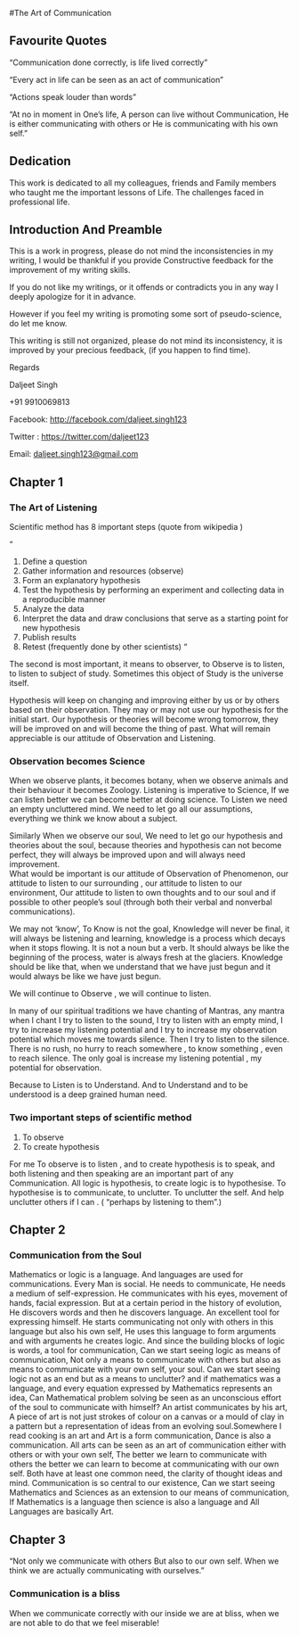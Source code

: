 #The Art of Communication


## Favourite Quotes


“Communication done correctly, is life lived correctly”

                                                                 
“Every act in life can be seen as an act of communication”


“Actions speak louder than words” 


“At no in moment in One’s life, A person can live without Communication, He is either communicating with others or He is communicating with his own self.”

## Dedication


This work is dedicated to all my colleagues, friends  and Family members  who taught me the important lessons of Life. The challenges faced in professional life.



## Introduction And Preamble


This is a work in progress, please do not mind the inconsistencies in my writing, I would be thankful if you provide Constructive feedback for the improvement of my writing skills.

If you do not like my writings, or it offends or contradicts you in any way I deeply apologize for it in advance. 

However if you feel my writing is promoting some sort of pseudo-science, do let me know.

This writing is still not organized, please do not mind its inconsistency, it is improved by your precious feedback, (if you happen to find time).


Regards

Daljeet Singh

+91 9910069813

Facebook: http://facebook.com/daljeet.singh123

Twitter : https://twitter.com/daljeet123

Email: daljeet.singh123@gmail.com 


## Chapter 1


### The Art of Listening 


Scientific method has 8 important steps (quote from wikipedia )

“
1. Define a question
2. Gather information and resources (observe)
3. Form an explanatory hypothesis
4. Test the hypothesis by performing an experiment and collecting data in a reproducible manner
5. Analyze the data
6. Interpret the data and draw conclusions that serve as a starting point for new hypothesis
7. Publish results
8. Retest (frequently done by other scientists)
“

The second is most important, it means to observer, to Observe is to listen, to listen to subject of study. Sometimes this object of Study is the universe itself.

Hypothesis will keep on changing and improving either by us or by others based on their observation. They may or may not use our hypothesis for the initial start. Our hypothesis or theories will become wrong tomorrow, they will be improved on and will become the thing of past.
What will remain appreciable is our attitude of Observation and Listening. 

### Observation becomes Science 

When we observe plants, it becomes botany, when we observe animals and their behaviour it becomes Zoology. 
Listening is imperative to Science, If we can listen better we can become better at doing science.
To Listen we need an empty uncluttered mind. We need to let go all our assumptions, everything we think we know about a subject.

Similarly When we observe our soul, We need to let go our hypothesis and theories about the soul, because theories and hypothesis can not become perfect, they will always be improved upon and will always need improvement.  
What would be important is our attitude of Observation of Phenomenon, our attitude to listen to our surrounding , our attitude to listen to our environment, Our attitude to listen to own thoughts and to our soul and if possible to other people’s soul (through both their verbal and nonverbal communications). 

We may not ‘know’, To Know is not the goal, Knowledge will never be final, it will always be listening and learning, knowledge is a process which decays when it stops flowing. It is not a noun but a verb. It should always be like the beginning of the process, water is always fresh at the glaciers.
Knowledge should be like that, when we understand that we have just begun and it would always be like we have just begun.

We will continue to Observe , we will continue to listen.

In many of our spiritual traditions we have chanting of Mantras, any mantra when I chant I try to listen to the sound, I try to listen with an empty mind, I try to increase my listening potential and I try to increase my observation potential which moves me towards silence. Then I try to listen to the silence. There is no rush, no hurry to reach somewhere , to know something , even to reach silence.
The only goal is increase my listening potential , my potential for observation.

Because to Listen is to Understand. And to Understand and to be understood is a deep grained human need.
 
### Two important steps of scientific method

1. To observe
2. To create hypothesis

For me To observe is to listen , and to create hypothesis is to speak, and both listening and then speaking are an important part of any Communication. 
All logic is hypothesis, to create logic is to hypothesise. To hypothesise is to communicate,  to unclutter. To unclutter the self. And help unclutter others if I can .  ( “perhaps by listening to them”.)

## Chapter 2

### Communication from the Soul


Mathematics or logic is a language.
And languages are used for communications.
Every Man is social.
He needs to communicate, He needs a medium of self-expression. He communicates with his eyes, movement of hands,  facial expression.
But at a certain period in the history of evolution, He discovers words and then he discovers language. An excellent tool for expressing himself.
He starts communicating not only with others in this language but also his own self, He uses this language to form arguments and with arguments he creates logic.
And since the building blocks of logic is words, a tool for communication, Can we start seeing logic as means of communication, Not only a means to communicate with others but also as means to communicate with your own self, your soul.
       Can we start seeing logic not as an end but as a means to unclutter? and if mathematics was a language, and every equation expressed by Mathematics represents an idea, Can Mathematical problem solving be seen as an unconscious effort of the soul to communicate with himself?
     An artist communicates by his art, A piece of art is not just strokes of colour on a canvas or a mould of clay in a pattern but a representation of ideas from an evolving soul.Somewhere I read cooking is an art and Art is a form communication, Dance is also a communication. All arts can be seen as an art of communication either with others or with your own self, The better we learn to communicate with others the better we can learn to become at communicating with our own self. Both have at least one common need, the clarity of thought ideas and mind.
    Communication is so central to our existence, Can we start seeing Mathematics and Sciences as an extension to our means of communication, If Mathematics is a language then science is also a language and All Languages are basically Art.




## Chapter 3

“Not only we communicate with others But also to our own self. When we think we are actually communicating with ourselves.”


### Communication is a bliss


When we communicate correctly with our inside we are at bliss, when we are not able to do that we feel miserable!


